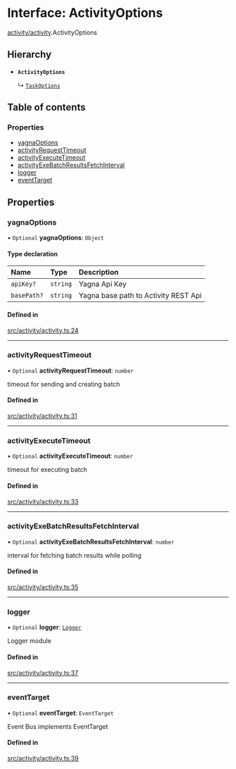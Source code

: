 # Interface: ActivityOptions

[activity/activity](../modules/activity_activity).ActivityOptions

## Hierarchy

- **`ActivityOptions`**

  ↳ [`TaskOptions`](task_service.TaskOptions)

## Table of contents

### Properties

- [yagnaOptions](activity_activity.ActivityOptions#yagnaoptions)
- [activityRequestTimeout](activity_activity.ActivityOptions#activityrequesttimeout)
- [activityExecuteTimeout](activity_activity.ActivityOptions#activityexecutetimeout)
- [activityExeBatchResultsFetchInterval](activity_activity.ActivityOptions#activityexebatchresultsfetchinterval)
- [logger](activity_activity.ActivityOptions#logger)
- [eventTarget](activity_activity.ActivityOptions#eventtarget)

## Properties

### yagnaOptions

• `Optional` **yagnaOptions**: `Object`

#### Type declaration

| Name | Type | Description |
| :------ | :------ | :------ |
| `apiKey?` | `string` | Yagna Api Key |
| `basePath?` | `string` | Yagna base path to Activity REST Api |

#### Defined in

[src/activity/activity.ts:24](https://github.com/golemfactory/golem-js/blob/cbc3a8c/src/activity/activity.ts#L24)

___

### activityRequestTimeout

• `Optional` **activityRequestTimeout**: `number`

timeout for sending and creating batch

#### Defined in

[src/activity/activity.ts:31](https://github.com/golemfactory/golem-js/blob/cbc3a8c/src/activity/activity.ts#L31)

___

### activityExecuteTimeout

• `Optional` **activityExecuteTimeout**: `number`

timeout for executing batch

#### Defined in

[src/activity/activity.ts:33](https://github.com/golemfactory/golem-js/blob/cbc3a8c/src/activity/activity.ts#L33)

___

### activityExeBatchResultsFetchInterval

• `Optional` **activityExeBatchResultsFetchInterval**: `number`

interval for fetching batch results while polling

#### Defined in

[src/activity/activity.ts:35](https://github.com/golemfactory/golem-js/blob/cbc3a8c/src/activity/activity.ts#L35)

___

### logger

• `Optional` **logger**: [`Logger`](utils_logger_logger.Logger)

Logger module

#### Defined in

[src/activity/activity.ts:37](https://github.com/golemfactory/golem-js/blob/cbc3a8c/src/activity/activity.ts#L37)

___

### eventTarget

• `Optional` **eventTarget**: `EventTarget`

Event Bus implements EventTarget

#### Defined in

[src/activity/activity.ts:39](https://github.com/golemfactory/golem-js/blob/cbc3a8c/src/activity/activity.ts#L39)
